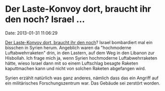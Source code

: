 Der Laste-Konvoy dort, braucht ihr den noch? Israel \...
========================================================

Date: 2013-01-31 11:06:29

[Der Laste-Konvoy dort, braucht ihr den
noch](http://ml.spiegel.de/article.do?id=880631)? Israel bombardiert mal
ein bisschen in Syrien herum. Angeblich waren da \"hochmoderne
Luftabwehrraketen\" drin, in den Lastern, auf dem Weg in den Libanon zur
Hisbollah. Ich frage mich ja, wenn Syrien hochmoderne Luftabwehrraketen
hätte, wieso Israel dann mit so einem Luftschlag besagte Raketen
kaputtmachen kann und nicht von solchen Raketen abgefangen wird.

Syrien erzählt natürlich was ganz anderes, nämlich dass das ein Angriff
auf ein militärisches Forschungszentrum war. Das Gebäude sei zerstört
worden.
